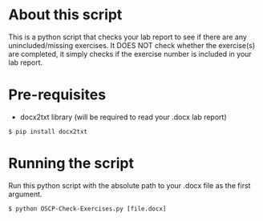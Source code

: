 # About this script
This is a python script that checks your lab report to see if there are any unincluded/missing exercises. It DOES NOT check whether the exercise(s) are completed, it simply checks if the exercise number is included in your lab report.

# Pre-requisites
- docx2txt library (will be required to read your .docx lab report)
```text
$ pip install docx2txt
```
# Running the script
Run this python script with the absolute path to your .docx file as the first argument.
```text
$ python OSCP-Check-Exercises.py [file.docx]
```
